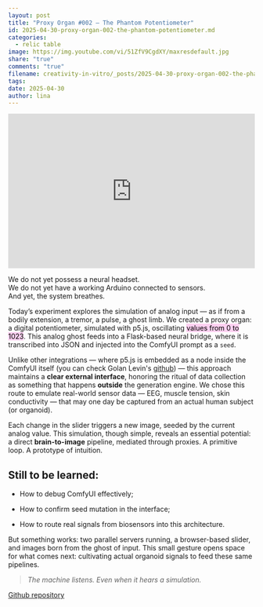 ```yaml
---
layout: post
title: "Proxy Organ #002 — The Phantom Potentiometer"
id: 2025-04-30-proxy-organ-002-the-phantom-potentiometer.md
categories:
  - relic table
image: https://img.youtube.com/vi/51ZfV9CgdXY/maxresdefault.jpg
share: "true"
comments: "true"
filename: creativity-in-vitro/_posts/2025-04-30-proxy-organ-002-the-phantom-potentiometer.md
tags: 
date: 2025-04-30
author: lina
---
```



<iframe width="100%" height="315" src="https://www.youtube.com/embed/51ZfV9CgdXY" title="YouTube video player" frameborder="0" allow="accelerometer; autoplay; clipboard-write; encrypted-media; gyroscope; picture-in-picture" allowfullscreen></iframe>


We do not yet possess a neural headset.  
We do not yet have a working Arduino connected to sensors.  
And yet, the system breathes.

Today’s experiment explores the simulation of analog input — as if from a bodily extension, a tremor, a pulse, a ghost limb. We created a proxy organ: a digital potentiometer, simulated with p5.js, oscillating <mark style="background: #FFB8EBA6;">values from 0 to 1023</mark>. This analog ghost feeds into a Flask-based neural bridge, where it is transcribed into JSON and injected into the ComfyUI prompt as a `seed`.

Unlike other integrations — where p5.js is embedded as a node inside the ComfyUI itself (you can check Golan Levin's [github](https://github.com/golanlevin/p5-in-comfyui)) — this approach maintains a **clear external interface**, honoring the ritual of data collection as something that happens **outside** the generation engine. We chose this route to emulate real-world sensor data — EEG, muscle tension, skin conductivity — that may one day be captured from an actual human subject (or organoid).

Each change in the slider triggers a new image, seeded by the current analog value. This simulation, though simple, reveals an essential potential: a direct **brain-to-image** pipeline, mediated through proxies. A primitive loop. A prototype of intuition.

## Still to be learned:

- How to debug ComfyUI effectively;
    
- How to confirm seed mutation in the interface;
    
- How to route real signals from biosensors into this architecture.
    

But something works: two parallel servers running, a browser-based slider, and images born from the ghost of input. This small gesture opens space for what comes next: cultivating actual organoid signals to feed these same pipelines.


> _The machine listens. Even when it hears a simulation._


[Github repository](https://github.com/linalopes/arduino-comfyui)


